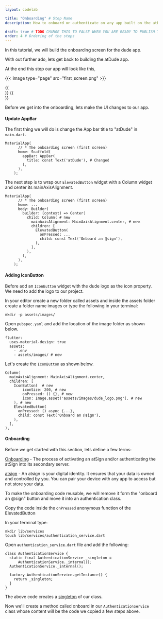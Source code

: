 ```yaml
---
layout: codelab

title: "Onboarding" # Step Name
description: How to onboard or authenticate on any app built on the atPlatform # SEO Description for this step Documentation

draft: true # TODO CHANGE THIS TO FALSE WHEN YOU ARE READY TO PUBLISH THE PAGE
order: 4 # Ordering of the steps
---
```


In this tutorial, we will build the onboarding screen for the dude app.



With out further ado, lets get back to building the atDude app.

At the end this step our app will look like this,

{{< image type="page" src="first_screen.png" >}}

{{<br>}}
{{<br>}}

Before we get into the onboarding, lets make the UI changes to our app. 

#### Update AppBar
The first thing we will do is change the App bar title to  "atDude" in `main.dart`.

```
MaterialApp(
      // * The onboarding screen (first screen)
      home: Scaffold(
        appBar: AppBar(
          title: const Text('atDude'), # Changed
        ),
      ),
    );
```

The next step is to wrap our `ElevatedButton` widget with a Column widget and center its mainAxisAlignment.

```
MaterialApp(
      // * The onboarding screen (first screen)
      home: ...
      body: Builder(
        builder: (context) => Center(
          child: Column( # new
            mainAxisAlignment: MainAxisAlignment.center, # new
            children: [
              ElevatedButton(
                onPressed: ...
                child: const Text('Onboard an @sign'),
              ),
            ],
          ),
        ),
      ),
    );
```

#### Adding IconButton 

Before add an `IconButton` widget with the dude logo as the icon property. We need to add the logo to our project.

In your editor create a new folder called assets and inside the assets folder create a folder name images or type the following in your terminal:

```
mkdir -p assets/images/
```

Open `pubspec.yaml` and add the location of the image folder as shown below.
```
flutter:
  uses-material-design: true
  assets:
    - .env
    - assets/images/ # new
```

Let's create the `IconButton` as shown below.

```
Column(
  mainAxisAlignment: MainAxisAlignment.center,
  children: [
    IconButton(  # new
        iconSize: 200, # new
        onPressed: () {}, # new
        icon: Image.asset('assets/images/dude_logo.png'), # new
    ), # new
    ElevatedButton(
      onPressed: () async {...},
      child: const Text('Onboard an @sign'),
    ),
  ],
),
```

#### Onboarding

Before we get started with this section, lets define a few terms: 

[Onboarding](../../../sdk/flutter/onboarding) - The process of activating an atSign and/or authenticating the atSign into its secondary server.

[atsign](https://atsign.com/what-is-an-atsign/) - An atsign is your digital identity. It ensures that your data is owned and controlled by you. You can pair your device with any app to access but not store your data.

To make the onboarding code reusable, we will remove it form the "onboard an @sign" button and move it into an authentication class.

Copy the code inside the `onPressed` anonymous function of the ElevatedButton

In your terminal type:

```
mkdir lib/services
touch lib/services/authentication_service.dart
```

Open `authentication_service.dart` file and add the following:

```
class AuthenticationService {
  static final AuthenticationService _singleton =
      AuthenticationService._internal();
  AuthenticationService._internal();

  factory AuthenticationService.getInstance() {
    return _singleton;
  }
}
```
The above code creates a [singleton](https://flutterbyexample.com/lesson/singletons) of our class.


Now we'll create a method called onboard in our `AuthenticationService` class whose content will be the code we copied a few steps above.
```


```
